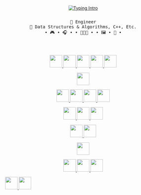 <br>
<div align='center'>
<a href="https://git.io/typing-svg" ><img src="https://readme-typing-svg.demolab.com?font=Fira+Code&duration=2500&pause=300&repeat=false&multiline=False&width=200&height=70&lines=.+.+%F0%9F%91%8B+Hey+There;.+.+.+I'm+Tes;.+.+Night+%F0%9F%A6%89;.+.+Coding+++%F0%9F%A7%99;.+.+Jack+of+Many;.+Master+of+Some!" alt="Typing Intro"/></a>

<pre>
<p style='text-align:center'>💼 Engineer
📖 Data Structures & Algorithms, C++, Etc.
• 🎮 • 🎧 • • 👩🏻‍💻 • • 🖼️ • 🎥 •
</pre>
<br>
<p style='text-align:center'>
<a href='https://www.python.org/' target='_blank'>
<img src="https://icon.icepanel.io/Technology/svg/Python.svg" width='40'/>
</a>
<a href='https://www.javascript.com/' target='_blank'>
<img src="https://icon.icepanel.io/Technology/svg/JavaScript.svg" width='40' />
</a>
<a href='https://developer.mozilla.org/en-US/docs/Web/Guide/HTML/HTML5' target='_blank'>
<img src="https://icon.icepanel.io/Technology/svg/HTML5.svg" width='40'/>
</a>
<a href='https://developer.mozilla.org/en-US/docs/Web/CSS/CSS3' target='_blank'>
<img src="https://icon.icepanel.io/Technology/svg/CSS3.svg" width='40'/>
</a>
<a href='https://www.markdownguide.org/' target='_blank'>
<img src="https://icon.icepanel.io/Technology/png-shadow-512/Markdown.png" width='40'/>
</a>
</p>
<p style='text-align:center'>
<a href='https://nodejs.org/' target='_blank'>
<img src="https://icon.icepanel.io/Technology/svg/Node.js.svg" width='40'/>
</a>
</p>
<p style='text-align:center'>
<a href='https://getbootstrap.com/' target='_blank'>
<img src="https://icon.icepanel.io/Technology/svg/Bootstrap.svg" width='40'/>
</a>
<a href='https://react-bootstrap.github.io/' target='_blank'>
<img src="https://icon.icepanel.io/Technology/svg/React-Bootstrap.svg" width='40'/>
</a>
<a href='https://plotly.com/' target='_blank'>
<img src="https://icon.icepanel.io/Technology/svg/Ploty.svg" width='40'/>
</a>
<a href='https://flask.palletsprojects.com/en/stable/' target='_blank'>
<img src="https://icon.icepanel.io/Technology/png-shadow-512/Flask.png" width='40'/>
</a>
</p>
<p style='text-align:center'>
<a href='https://www.sqlite.org/index.html' target='_blank'>
<img src="https://icon.icepanel.io/Technology/png-shadow-512/SQLite.png" width='40'/>
</a>
<a href='https://www.mysql.com/' target='_blank'>
<img src="https://icon.icepanel.io/Technology/svg/MySQL.svg" width='40'/>
</a>
<a href='https://pandas.pydata.org/' target='_blank'>
<img src="https://icon.icepanel.io/Technology/png-shadow-512/Pandas.png" width='40'/>
</a>
</p>
<p style='text-align:center'>
<a href='https://www.gnu.org/software/bash/' target='_blank'>
<img src="https://icon.icepanel.io/Technology/png-shadow-512/Bash.png" width='40'/>
</a>
<a href='https://learn.microsoft.com/en-us/windows/terminal/' target='_blank'>
<img src="https://icon.icepanel.io/Technology/png-shadow-512/Powershell.png" width='40'/>
</a>
</p>
<p style='text-align:center'>
<a href='https://code.visualstudio.com/' target='_blank'>
<img src="https://icon.icepanel.io/Technology/svg/Visual-Studio-Code-%28VS-Code%29.svg" width='40'/>
</a>
</p>
<p style='text-align:center'>
<a href='https://learn.microsoft.com/en-us/windows/whats-new/windows-11-overview' target='_blank'>
<img src="https://icon.icepanel.io/Technology/svg/Windows-11.svg" width='40'/>
</a>
<a href='https://www.linux.org/' target='_blank'>
<img src="https://icon.icepanel.io/Technology/png-shadow-512/Linux.png" width='40'/>
</a>
<a href='https://www.kali.org/' target='_blank'>
<img src="https://img.icons8.com/?size=100&id=101665&format=png&color=000000" width='40'/>
</a>
<a href='https://www.apple.com/' target='_blank'>
</div>
<img src="https://icon.icepanel.io/Technology/png-shadow-512/Apple.png" width='40'/>
</a>
<a href='https://www.android.com/' target='_blank'>
<img src="https://icon.icepanel.io/Technology/svg/Android.svg" width='40'/>
</a>
</p>
